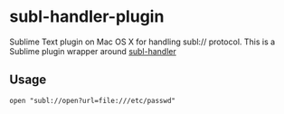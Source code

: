 subl-handler-plugin
===================

Sublime Text plugin on Mac OS X for handling subl:// protocol. This is a Sublime plugin wrapper around [subl-handler](https://github.com/mauricelam/subl-handler)

Usage
-----
    open "subl://open?url=file:///etc/passwd"

